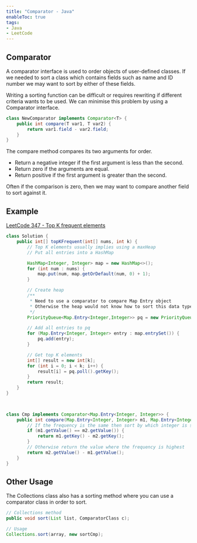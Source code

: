```yaml
---
title: "Comparator - Java"
enableToc: true
tags:
- Java
- LeetCode
---
```


## Comparator
A comparator interface is used to order objects of user-defined classes. If we needed to sort a class which contains fields such as name and ID number we may want to sort by either of these fields. 

Writing a sorting function can be difficult or requires rewriting if different criteria wants to be used. We can minimise this problem by using a Comparator interface. 

```java {title="Comparator"}
class NewComparator implements Comparator<T> {
	public int compare(T var1, T var2) {
		return var1.field - var2.field;
	}
}
```

The compare method compares its two arguments for order.
- Return a negative integer if the first argument is less than the second.
- Return zero if the arguments are equal.
- Return positive if the first argument is greater than the second.

Often if the comparison is zero, then we may want to compare another field to sort against it.


## Example
[LeetCode 347 - Top K frequent elements](https://leetcode.com/problems/top-k-frequent-elements/description/) 
```java {title="Leetcode 347"}
class Solution {
    public int[] topKFrequent(int[] nums, int k) {
        // Top K elements usually implies using a maxHeap
        // Put all entries into a HashMap

        HashMap<Integer, Integer> map = new HashMap<>();
        for (int num : nums) {
            map.put(num, map.getOrDefault(num, 0) + 1);
        }

		// Create heap
		/**
		 * Need to use a comparator to compare Map Entry object
		 * Otherwise the heap would not know how to sort this data type
		 */
        PriorityQueue<Map.Entry<Integer,Integer>> pq = new PriorityQueue<>(new Cmp());

        // Add all entries to pq
        for (Map.Entry<Integer, Integer> entry : map.entrySet()) {
            pq.add(entry);
        }

        // Get top K elements
        int[] result = new int[k];
        for (int i = 0; i < k; i++) {
            result[i] = pq.poll().getKey();
        }
        return result;
    }
}

  

class Cmp implements Comparator<Map.Entry<Integer, Integer>> {
    public int compare(Map.Entry<Integer, Integer> m1, Map.Entry<Integer, Integer> m2) {
        // If the frequency is the same then sort by which integer is smaller
        if (m1.getValue() == m2.getValue()) {
            return m1.getKey() - m2.getKey();
        }
        // Otherwise return the value where the frequency is highest
        return m2.getValue() - m1.getValue();
    }
}
```


## Other Usage
The Collections class also has a sorting method where you can use a comparator class in order to sort.
``` java {title="Sorting with Comparator"}
// Collections method
public void sort(List list, ComparatorClass c);

// Usage
Collections.sort(array, new sortCmp);
```

